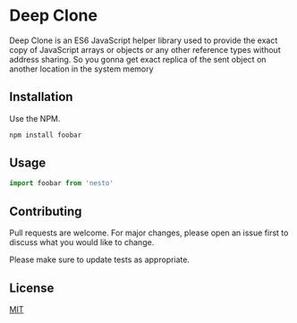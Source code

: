 # Deep Clone

Deep Clone is an ES6 JavaScript helper library used to provide the exact copy of JavaScript arrays or objects or any other reference types without address sharing. So you gonna get exact replica of the sent object on another location in the system memory

## Installation

Use the NPM.

```bash
npm install foobar
```

## Usage

```javascript
import foobar from 'nesto'
```

## Contributing
Pull requests are welcome. For major changes, please open an issue first to discuss what you would like to change.

Please make sure to update tests as appropriate.

## License
[MIT](https://choosealicense.com/licenses/mit/)